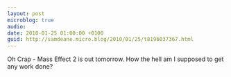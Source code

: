 ```yaml
---
layout: post
microblog: true
audio: 
date: 2010-01-25 01:00:00 +0100
guid: http://samdeane.micro.blog/2010/01/25/t8196037367.html
---
```

Oh Crap - Mass Effect 2 is out tomorrow. How the hell am I supposed to get any work done?
